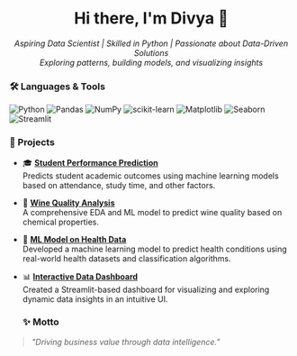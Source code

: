 <h1 align="center">Hi there, I'm Divya 👋</h1>

<p align="center">
  <em>Aspiring Data Scientist | Skilled in Python | Passionate about Data-Driven Solutions</em><br>
  <em>Exploring patterns, building models, and visualizing insights</em>
</p>



### 🛠️ Languages & Tools  
![Python](https://img.shields.io/badge/Python-3776AB?style=for-the-badge&logo=python&logoColor=white)
![Pandas](https://img.shields.io/badge/Pandas-150458?style=for-the-badge&logo=pandas&logoColor=white)
![NumPy](https://img.shields.io/badge/NumPy-013243?style=for-the-badge&logo=numpy&logoColor=white)
![scikit-learn](https://img.shields.io/badge/scikit--learn-F7931E?style=for-the-badge&logo=scikit-learn&logoColor=white)
![Matplotlib](https://img.shields.io/badge/Matplotlib-206C8B?style=for-the-badge&logo=plotly&logoColor=white)
![Seaborn](https://img.shields.io/badge/Seaborn-3C4E6A?style=for-the-badge)
![Streamlit](https://img.shields.io/badge/Streamlit-FF4B4B?style=for-the-badge&logo=streamlit&logoColor=white)



### 🚀 Projects  

- 🎓 **[Student Performance Prediction](https://github.com/Divya-TechInsights/student-performance-predictor)**  
  Predicts student academic outcomes using machine learning models based on attendance, study time, and other factors.

- 🍷 **[Wine Quality Analysis](https://github.com/Divya-TechInsights/wine-quality-analysis)**  
  A comprehensive EDA and ML model to predict wine quality based on chemical properties.

- 🧠 **[ML Model on Health Data](https://github.com/Divya-TechInsights/health-ml)**  
  Developed a machine learning model to predict health conditions using real-world health datasets and classification algorithms.

- 📊 **[Interactive Data Dashboard](https://github.com/Divya-TechInsights/data-dashboard)**  
  Created a Streamlit-based dashboard for visualizing and exploring dynamic data insights in an intuitive UI.



  ### ✨ Motto  
> _"Driving business value through data intelligence."_
